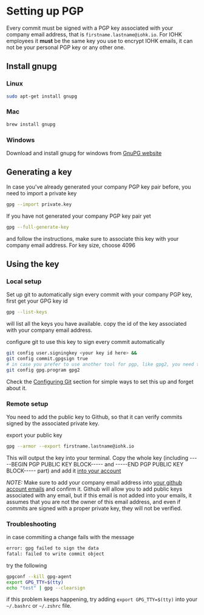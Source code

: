 # Setting up PGP

Every commit must be signed with a PGP key associated with your company email address, that is `firstname.lastname@iohk.io`. For IOHK employees it **must** be the same key you use to encrypt IOHK emails, it can not be your personal PGP key or any other one.

## Install gnupg

### Linux
```bash
sudo apt-get install gnupg
```
### Mac
```bash
brew install gnupg
```
### Windows
Download and install gnupg for windows from [GnuPG website](https://gnupg.org/download/index.html)

## Generating a key

In case you've already generated your company PGP key pair before, you need to import a private key
```bash
gpg --import private.key
```
If you have not generated your company PGP key pair yet
```bash
gpg --full-generate-key
```
 and follow the instructions, make sure to associate this key with your company email address. For key size, choose 4096

## Using the key

### Local setup
Set up git to automatically sign every commit with your company PGP key, first get your GPG key id
```bash
gpg --list-keys
```
will list all the keys you have available. copy the id of the key associated with your company email address.

configure git to use this key to sign every commit automatically
```bash
git config user.signingkey <your key id here> &&
git config commit.gpgsign true
# in case you prefer to use another tool for pgp, like gpg2, you need to specify it here, otherwise ignore it.
git config gpg.program gpg2
```
Check the [Configuring Git](#Configuring-Git) section for simple ways to set this up and forget about it.

### Remote setup

You need to add the public key to Github, so that it can verify commits signed by the associated private key.

export your public key
```bash
gpg --armor --export firstname.lastname@iohk.io
```
This will output the key into your terminal. Copy the whole key (including -----BEGIN PGP PUBLIC KEY BLOCK----- and -----END PGP PUBLIC KEY BLOCK----- part) and add it [into your account](https://github.com/settings/keys)

*NOTE:* Make sure to add your company email address into [your github account emails](https://github.com/settings/emails) and confirm it. Github will allow you to add public keys associated with any email, but if this email is not added into your emails, it assumes that you are not the owner of this email address, and even if commits are signed with a proper private key, they will not be verified.

### Troubleshooting
in case commiting a change fails with the message
```bash
error: gpg failed to sign the data
fatal: failed to write commit object
```
try the following
```bash
gpgconf --kill gpg-agent
export GPG_TTY=$(tty)
echo "test" | gpg --clearsign
```
if this problem keeps happening, try adding `export GPG_TTY=$(tty)` into your `~/.bashrc` or `~/.zshrc` file.
